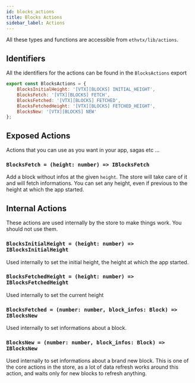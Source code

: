```yaml
---
id: blocks_actions
title: Blocks Actions
sidebar_label: Actions
---
```


All these types and functions are accessible from `ethvtx/lib/actions`.

## Identifiers

All the identifiers for the actions can be found in the `BlocksActions` export

```jsx
export const BlocksActions = {
    BlocksInitialHeight: '[VTX][BLOCKS] INITIAL_HEIGHT',
    BlocksFetch: '[VTX][BLOCKS] FETCH',
    BlocksFetched: '[VTX][BLOCKS] FETCHED',
    BlocksFetchedHeight: '[VTX][BLOCKS] FETCHED_HEIGHT',
    BlocksNew: '[VTX][BLOCKS] NEW'
};
```

## Exposed Actions

Actions that you can use as you want in your app, sagas etc ...

### `BlocksFetch = (height: number) => IBlocksFetch`

Add a block without infos at the given `height`. The store will take care of it and will fetch informations. You can set any height, even if previous to the height at which the app started.

## Internal Actions

These actions are used internally by the store to make things work. You should not use them.

### `BlocksInitialHeight = (height: number) => IBlocksInitialHeight`

Used internally to set the initial height, the height at which the app started.

### `BlocksFetchedHeight = (height: number) => IBlocksFetchedHeight`

Used internally to set the current height

### `BlocksFetched = (number: number, block_infos: Block) => IBlocksNew`

Used internally to set informations about a block.

### `BlocksNew = (number: number, block_infos: Block) => IBlocksNew`

Used internally to set informations about a brand new block. This is one of the core actions in the store, as a lot of data refresh works around this action, and waits only for new blocks to refresh anything.

